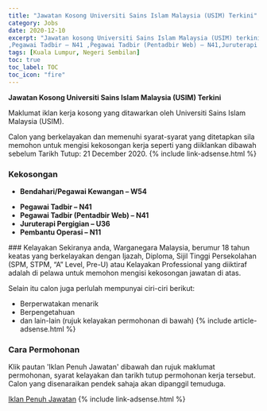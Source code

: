 ```yaml
---
title: "Jawatan Kosong Universiti Sains Islam Malaysia (USIM) Terkini" 
category: Jobs 
date: 2020-12-10 
excerpt: "Jawatan kosong Universiti Sains Islam Malaysia (USIM) terkini untuk kekosongan Bendahari/Pegawai Kewangan – W54
,Pegawai Tadbir – N41 ,Pegawai Tadbir (Pentadbir Web) – N41,Juruterapi Pergigian – U36,Pembantu Operasi – N11" 
tags: [Kuala Lumpur, Negeri Sembilan] 
toc: true 
toc_label: TOC 
toc_icon: "fire" 
--- 
```


**Jawatan Kosong Universiti Sains Islam Malaysia (USIM) Terkini**

Maklumat iklan kerja kosong yang ditawarkan oleh Universiti Sains Islam Malaysia (USIM). 

Calon yang berkelayakan dan memenuhi syarat-syarat yang ditetapkan sila memohon untuk mengisi kekosongan kerja seperti yang diiklankan dibawah sebelum Tarikh Tutup: 21 December 2020. 
{% include link-adsense.html %} 
### Kekosongan 
<ul>
<li>
<p><strong>Bendahari/Pegawai Kewangan &#8211; W54</strong></p>
</li>
<li><strong>Pegawai Tadbir &#8211; N41&#160;</strong></li>
<li><strong>Pegawai Tadbir (Pentadbir Web) &#8211; N41</strong></li>
<li><strong>Juruterapi Pergigian &#8211; U36</strong></li>
<li><strong>Pembantu Operasi &#8211; N11&#160;</strong></li>
</ul> 
### Kelayakan 
Sekiranya anda, Warganegara Malaysia, berumur 18 tahun keatas yang berkelayakan dengan Ijazah, Diploma, Sijil Tinggi Persekolahan (SPM, STPM, “A” Level, Pre-U) atau Kelayakan Professional yang diiktiraf adalah di pelawa untuk memohon mengisi kekosongan jawatan di atas.

Selain itu calon juga perlulah mempunyai ciri-ciri berikut:
- Berperwatakan menarik
- Berpengetahuan
- dan lain-lain (rujuk kelayakan permohonan di bawah) 
{% include article-adsense.html %} 
### Cara Permohonan 
Klik pautan 'Iklan Penuh Jawatan' dibawah dan rujuk maklumat permohonan, syarat kelayakan dan tarikh tutup permohonan kerja tersebut.
Calon yang disenaraikan pendek sahaja akan dipanggil temuduga.

<a href="https://www.usim.edu.my/announcements/iklan-jawatan-kosong-pentadbiran-melalui-eiris-2020/" class="btn btn--info" target="_blank" rel="nofollow noopenner">Iklan Penuh Jawatan</a> 
{% include link-adsense.html %} 
